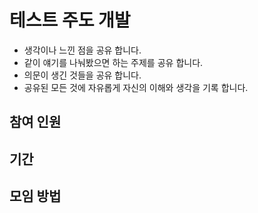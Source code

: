 # 테스트 주도 개발
- 생각이나 느낀 점을 공유 합니다.
- 같이 얘기를 나눠봤으면 하는 주제를 공유 합니다.
- 의문이 생긴 것들을 공유 합니다.
- 공유된 모든 것에 자유롭게 자신의 이해와 생각을 기록 합니다.

## 참여 인원

## 기간

## 모임 방법
